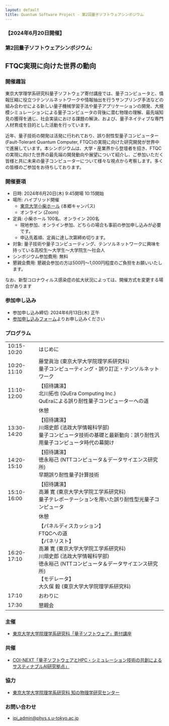 ```yaml
---
layout: default
title: Quantum Software Project - 第2回量子ソフトウェアシンポジウム
---
```


### 【2024年6月20日開催】
### 第2回量子ソフトウェアシンポジウム:
## FTQC実現に向けた世界の動向

### 開催趣旨

東京大学理学系研究科量子ソフトウェア寄付講座では、量子コンピュータと、情報圧縮に役立つテンソルネットワークや情報抽出を行うサンプリング手法などの組み合わせによる新しい量子機械学習手法や量子アプリケーションの開発、大規模シミュレーションによる量子コンピュータの背後に潜む物理の理解、最先端知見の獲得を通じ、社会実装における課題の解決、および、量子ネイティブな専門人材育成を目的とした活動を行っています。

近年、量子技術の開発は活発に行われており、誤り耐性型量子コンピューター(Fault-Tolerant Quantum Computer, FTQC)の実現に向けた研究開発が世界中で進展しています。本シンポジウムは、大学・産業界から登壇者を招き、FTQCの実現に向けた世界の最先端の開発動向や展望について紹介し、ご参加いただく皆様と共に未来の量子コンピューターについて様々な視点から考察します。多くの皆様のご参加をお待ちしております。

### 開催要項

* 日時: 2024年6月20日(木) 9:45開場 10:15開始
* 場所: ハイブリッド開催
   *   [東京大学小柴ホール](https://www.u-tokyo.ac.jp/campusmap/cam01_00_25_j.html) (本郷キャンパス)
   *   オンライン (Zoom)
* 定員: 小柴ホール 100名、オンライン 200名
    * 現地参加、オンライン参加、どちらの場合も事前の参加申し込みが必要です。
    * 申込先着順、定員に達し次第締め切ります。
* 対象: 量子技術や量子コンピューティング、テンソルネットワークに興味を持っている高校生〜大学生〜大学院生〜社会人
* シンポジウム参加費用: 無料
* 懇親会費用: 懇親会参加の方は500円〜1,000円程度のご負担をお願いいたします。

なお、新型コロナウィルス感染症の拡大状況によっては、開催方式を変更する場合があります

### 参加申し込み

* 参加申し込み締切: 2024年6月13日(木) 正午
* [参加申し込みフォーム](https://forms.gle/ZtD9SJZY5dvvJHoj9)よりお申し込みください

### プログラム

<table>
<tr><td>10:15-10:20</td><td>はじめに</td></tr>
<tr><td>10:20-11:10</td><td>藤堂眞治 (東京大学大学院理学系研究科)<br/>量子コンピューティング・誤り訂正・テンソルネットワーク</td></tr>
<tr><td>11:10-12:00</td><td>【招待講演】<br/>北川拓也 (QuEra Computing Inc.)<br/>QuEraによる誤り耐性量子コンピューターへの道</td></tr>
<tr><td></td><td>休憩</td></tr>
<tr><td>13:30-14:20</td><td>【招待講演】<br/>川畑史郎 (法政大学情報科学部)<br/>量子コンピュータ技術の基礎と最新動向：誤り耐性汎用量子コンピュータ時代の幕開け</td></tr>
<tr><td>14:20-15:10</td><td>【招待講演】<br/>徳永裕己 (NTTコンピュータ＆データサイエンス研究所)<br/>早期誤り耐性量子計算技術</td></tr>
<tr><td>15:10-16:00</td><td>【招待講演】<br/>高瀬 寛 (東京大学大学院工学系研究科)<br/>量子テレポーテーションを用いた誤り耐性型光量子コンピュータ</td></tr>
<tr><td></td><td>休憩</td></tr>
<tr><td>16:20-17:10</td><td>【パネルディスカッション】<br/>
FTQCへの道<br/>【パネリスト】<br/>
高瀬 寛 (東京大学大学院工学系研究科)<br/>
川畑史郎 (法政大学情報科学部)<br/>
徳永裕己 (NTTコンピュータ＆データサイエンス研究所)<br/>
【モデレータ】<br/>
大久保 毅 (東京大学大学院理学系研究科)</td></tr>
<tr><td>17:10</td><td>おわりに</td></tr>
<tr><td>17:30</td><td>懇親会</td></tr>
</table>

### 主催

* [東京大学大学院理学系研究科「量子ソフトウェア」寄付講座](https://qsw.phys.s.u-tokyo.ac.jp)

### 共催

* [COI-NEXT「量子ソフトウェアとHPC・シミュレーション技術の共創によるサスティナブルAI研究拠点」](https://sqai.jp)

### 協力

* [東京大学大学院理学系研究科 知の物理学研究センター](https://www.phys.s.u-tokyo.ac.jp/lp/ipi/)

### お問い合わせ

* [ipi_admin@phys.s.u-tokyo.ac.jp](mailto:ipi_admin@phys.s.u-tokyo.ac.jp)
